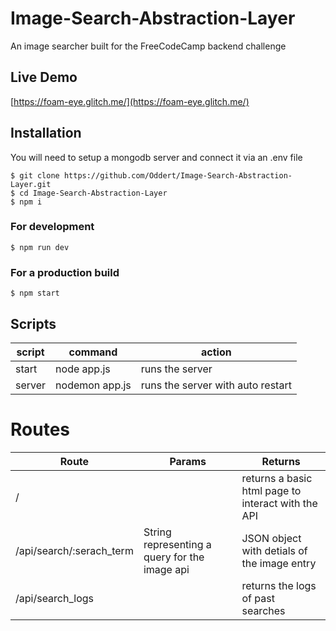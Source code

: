 # Image-Search-Abstraction-Layer

An image searcher built for the FreeCodeCamp backend challenge

## Live Demo
[https://foam-eye.glitch.me/](https://foam-eye.glitch.me/)

## Installation
You will need to setup a mongodb server and connect it via an .env file
```
$ git clone https://github.com/Oddert/Image-Search-Abstraction-Layer.git
$ cd Image-Search-Abstraction-Layer
$ npm i
```
### For development
```
$ npm run dev
```
### For a production build
```
$ npm start
```

## Scripts
| script | command                                        | action
|--------|------------------------------------------------|------------------------------------------------|
| start  | node app.js                                    | runs the server                                |
| server | nodemon app.js                                 | runs the server with auto restart              |

# Routes
| Route  | Params | Returns
|--------|-------------|-------------------|
| /  |  | returns a basic html page to interact with the API |
| /api/search/:serach_term | String representing a query for the image api | JSON object with detials of the image entry |
| /api/search_logs  |  | returns the logs of past searches |
